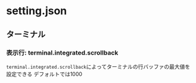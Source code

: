 # setting.json
## ターミナル
### 表示行: terminal.integrated.scrollback
`terminal.integrated.scrollback`によってターミナルの行バッファの最大値を設定できる
デフォルトでは1000